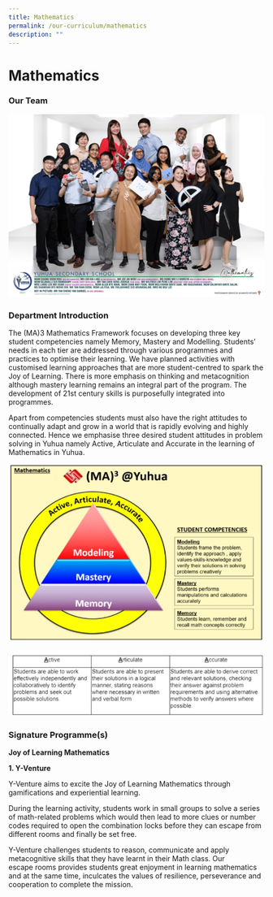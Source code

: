```yaml
---
title: Mathematics
permalink: /our-curriculum/mathematics
description: ""
---
```

# **Mathematics**

### Our Team


![](/images/MATH.jpg)

### Department Introduction    

The (MA)3 Mathematics Framework focuses on developing three key student competencies namely Memory, Mastery and Modelling. Students’ needs in each tier are addressed through various programmes and practices to optimise their learning. We have planned activities with customised learning approaches that are more student-centred to spark the Joy of Learning. There is more emphasis on thinking and metacognition although mastery learning remains an integral part of the program. The development of 21st century skills is purposefully integrated into programmes.   
  
Apart from competencies students must also have the right attitudes to continually adapt and grow in a world that is rapidly evolving and highly connected. Hence we emphasise three desired student attitudes in problem solving in Yuhua namely Active, Articulate and Accurate in the learning of Mathematics in Yuhua.

![](/images/math%20framework.jpg)

![](/images/Math%20framewk.jpg)

### Signature Programme(s)

**Joy of Learning Mathematics**

**1\. Y-Venture**

Y-Venture aims to excite the Joy of Learning Mathematics through gamifications and experiential learning.

During the learning activity, students work in small groups to solve a series of math-related problems which would then lead to more clues or number codes required to open the combination locks before they can escape from different rooms and finally be set free.

Y-Venture challenges students to reason, communicate and apply metacognitive skills that they have learnt in their Math class. Our escape rooms provides students great enjoyment in learning mathematics and at the same time, inculcates the values of resilience, perseverance and cooperation to complete the mission.